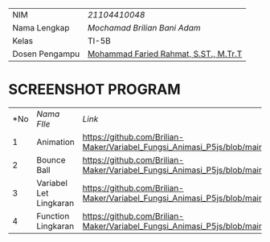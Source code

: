 |  |  |
|--|--|
| NIM | *21104410048* |
| Nama Lengkap | *Mochamad Brilian Bani Adam* |
| Kelas | TI-5B |
| Dosen Pengampu | [Mohammad Faried Rahmat, S.ST., M.Tr.T](https://github.com/fariedrahmat) |

# SCREENSHOT PROGRAM

|  |  |  |
|--|--|--|
|*No| *Nama FIle*| *Link* |
| 1 | Animation | https://github.com/Brilian-Maker/Variabel_Fungsi_Animasi_P5js/blob/main/Animation.png |
| 2 |  Bounce Ball | https://github.com/Brilian-Maker/Variabel_Fungsi_Animasi_P5js/blob/main/BounceBall.png |
| 3 |  Variabel Let Lingkaran  | https://github.com/Brilian-Maker/Variabel_Fungsi_Animasi_P5js/blob/main/LebarCircle.png |
| 4 |  Function Lingkaran |  https://github.com/Brilian-Maker/Variabel_Fungsi_Animasi_P5js/blob/main/FuncCircle.png |
